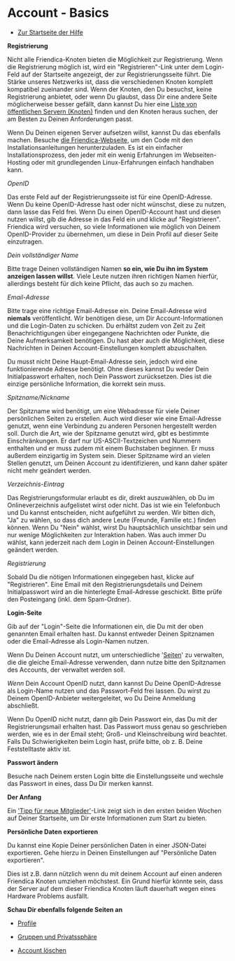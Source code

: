 Account - Basics
==============

* [Zur Startseite der Hilfe](help)


**Registrierung**

Nicht alle Friendica-Knoten bieten die Möglichkeit zur Registrierung. 
Wenn die Registrierung möglich ist, wird ein "Registrieren"-Link unter dem Login-Feld auf der Startseite angezeigt, der zur Registrierungsseite führt. 
Die Stärke unseres Netzwerks ist, dass die verschiedenen Knoten komplett kompatibel zueinander sind. 
Wenn der Knoten, den Du besuchst, keine Registrierung anbietet, oder wenn Du glaubst, dass Dir eine andere Seite möglicherweise besser gefällt, dann kannst Du hier eine <a href="https://dir.friendica.social/servers">Liste von öffentlichen Servern (Knoten)</a> finden und den Knoten heraus suchen, der am Besten zu Deinen Anforderungen passt. 

Wenn Du Deinen eigenen Server aufsetzen willst, kannst Du das ebenfalls machen. 
Besuche <a href="http://friendi.ca">die Friendica-Webseite</a>, um den Code mit den Installationsanleitungen herunterzuladen. 
Es ist ein einfacher Installationsprozess, den jeder mit ein wenig Erfahrungen im Webseiten-Hosting oder mit grundlegenden Linux-Erfahrungen einfach handhaben kann.


*OpenID*

Das erste Feld auf der Registrierungsseite ist für eine OpenID-Adresse. 
Wenn Du keine OpenID-Adresse hast oder nicht wünschst, diese zu nutzen, dann lasse das Feld frei. 
Wenn Du einen OpenID-Account hast und diesen nutzen willst, gib die Adresse in das Feld ein und klicke auf "Registrieren". 
Friendica wird versuchen, so viele Informationen wie möglich von Deinem OpenID-Provider zu übernehmen, um diese in Dein Profil auf dieser Seite einzutragen. 


*Dein vollständiger Name*

Bitte trage Deinen vollständigen Namen **so ein, wie Du ihn im System anzeigen lassen willst**. 
Viele Leute nutzen ihren richtigen Namen hierfür, allerdings besteht für dich keine Pflicht, das auch so zu machen.


*Email-Adresse*

Bitte trage eine richtige Email-Adresse ein. 
Deine Email-Adresse wird **niemals** veröffentlicht. 
Wir benötigen diese, um Dir Account-Informationen und die Login-Daten zu schicken. 
Du erhältst zudem von Zeit zu Zeit Benachrichtigungen über eingegangene Nachrichten oder Punkte, die Deine Aufmerksamkeit benötigen. 
Du hast aber auch die Möglichkeit, diese Nachrichten in Deinen Account-Einstellungen komplett abzuschalten. 

Du musst nicht Deine Haupt-Email-Adresse sein, jedoch wird eine funktionierende Adresse benötigt. 
Ohne dieses kannst Du weder Dein Initialpasswort erhalten, noch Dein Passwort zurücksetzen. 
Dies ist die einzige persönliche Information, die korrekt sein muss.
 

*Spitzname/Nickname*

Der Spitzname wird benötigt, um eine Webadresse für viele Deiner persönlichen Seiten zu erstellen. 
Auch wird dieser wie eine Email-Adresse genutzt, wenn eine Verbindung zu anderen Personen hergestellt werden soll. 
Durch die Art, wie der Spitzname genutzt wird, gibt es bestimmte Einschränkungen. Er darf nur US-ASCII-Textzeichen und Nummern enthalten und er muss zudem mit einem Buchstaben beginnen. 
Er muss außerdem einzigartig im System sein. 
Dieser Spitzname wird an vielen Stellen genutzt, um Deinen Account zu identifizieren, und kann daher später nicht mehr geändert werden.


*Verzeichnis-Eintrag*

Das Registrierungsformular erlaubt es dir, direkt auszuwählen, ob Du im Onlineverzeichnis aufgelistet wirst oder nicht. 
Das ist wie ein Telefonbuch und Du kannst entscheiden, nicht aufgeführt zu werden. 
Wir bitten dich, "Ja" zu wählen, so dass dich andere Leute (Freunde, Familie etc.) finden können. 
Wenn Du "Nein" wählst, wirst Du hauptsächlich unsichtbar sein und nur wenige Möglichkeiten zur Interaktion haben. 
Was auch immer Du wählst, kann jederzeit nach dem Login in Deinen Account-Einstellungen geändert werden.


*Registrierung*

Sobald Du die nötigen Informationen eingegeben hast, klicke auf "Registrieren". 
Eine Email mit den Registrierungsdetails und Deinem Initialpasswort wird an die hinterlegte Email-Adresse geschickt. 
Bitte prüfe den Posteingang (inkl. dem Spam-Ordner).


**Login-Seite**

Gib auf der "Login"-Seite die Informationen ein, die Du mit der oben genannten Email erhalten hast. 
Du kannst entweder Deinen Spitznamen oder die Email-Adresse als Login-Namen nutzen.

Wenn Du Deinen Account nutzt, um unterschiedliche '[Seiten](help/Pages)' zu verwalten, die die gleiche Email-Adresse verwenden, dann nutze bitte den Spitznamen des Accounts, der verwaltet werden soll.

*Wenn* Dein Account OpenID nutzt, dann kannst Du Deine OpenID-Adresse als Login-Name nutzen und das Passwort-Feld frei lassen. 
Du wirst zu Deinem OpenID-Anbieter weitergeleitet, wo Du Deine Anmeldung abschließt. 

Wenn Du OpenID nicht nutzt, dann gib Dein Passwort ein, das Du mit der Registrierungsmail erhalten hast. 
Das Passwort muss genau so geschrieben werden, wie es in der Email steht; Groß- und Kleinschreibung wird beachtet. 
Falls Du Schwierigkeiten beim Login hast, prüfe bitte, ob z. B. Deine Feststelltaste aktiv ist.


**Passwort ändern**

Besuche nach Deinem ersten Login bitte die Einstellungsseite und wechsle das Passwort in eines, dass Du Dir merken kannst. 


**Der Anfang**

Ein ['Tipp für neue Mitglieder'](newmember)-Link zeigt sich in den ersten beiden Wochen auf Deiner Startseite, um Dir erste Informationen zum Start zu bieten.


**Persönliche Daten exportieren**

Du kannst eine Kopie Deiner persönlichen Daten in einer JSON-Datei exportieren.
Gehe hierzu in Deinen Einstellungen auf "Persönliche Daten exportieren".

Dies ist z.B. dann nützlich wenn du mit deinem Account auf einen anderen Friendica Knoten umziehen möchstest.
Ein Grund hierfür könnte sein, dass der Server auf dem dieser Friendica Knoten läuft dauerhaft wegen eines Hardware Problems ausfällt. 

**Schau Dir ebenfalls folgende Seiten an**

* [Profile](help/Profiles)

* [Gruppen und Privatssphäre](help/Groups-and-Privacy)

* [Account löschen](help/Remove-Account)

